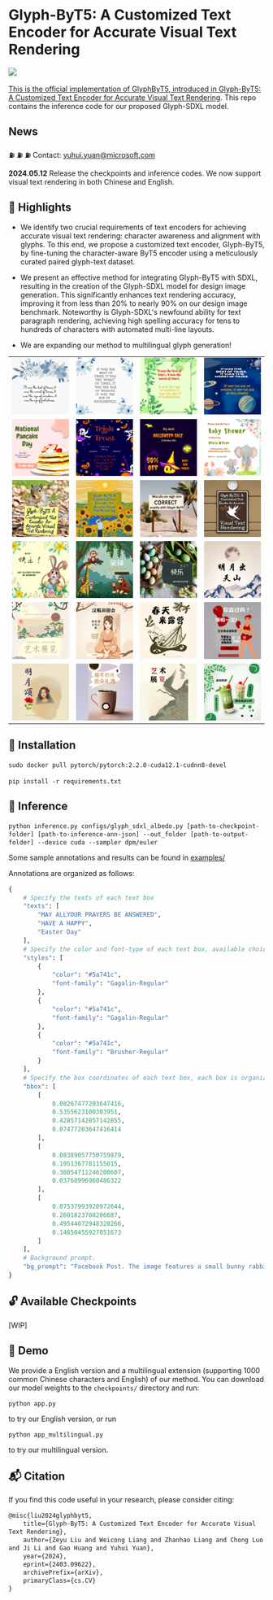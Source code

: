 # Glyph-ByT5: A Customized Text Encoder for Accurate Visual Text Rendering


<a href='https://arxiv.org/abs/2403.09622'><img src='https://img.shields.io/badge/Arxiv-2403.09622-red'>

This is the official implementation of GlyphByT5, introduced in [Glyph-ByT5: A Customized Text Encoder for Accurate Visual Text Rendering](https://arxiv.org/abs/2403.09622). This repo contains the inference code for our proposed Glyph-SDXL model.

## News

⛽ ⛽ ⛽ Contact: [yuhui.yuan@microsoft.com](yuhui.yuan@microsoft.com) 

**2024.05.12** Release the checkpoints and inference codes. We now support visual text rendering in both Chinese and English.

## :high_brightness: Highlights

* We identify two crucial requirements of text encoders for achieving accurate visual text rendering: character awareness and alignment with glyphs. To this end, we propose a customized text encoder, Glyph-ByT5, by fine-tuning the character-aware ByT5 encoder using a meticulously curated paired glyph-text dataset.

* We present an effective method for integrating Glyph-ByT5 with SDXL, resulting in the creation of the Glyph-SDXL model for design image generation. This significantly enhances text rendering accuracy, improving it from less than 20% to nearly 90% on our design image benchmark. Noteworthy is Glyph-SDXL's newfound ability for text paragraph rendering, achieving high spelling accuracy for tens to hundreds of characters with automated multi-line layouts.

* We are expanding our method to multilingual glyph generation!

<table>
  <tr>
    <td><img src="assets/teaser/paragraph_1.png" alt="paragraph example 1" width="200"/></td>
    <td><img src="assets/teaser/paragraph_2.png" alt="paragraph example 2" width="200"/></td>
    <td><img src="assets/teaser/paragraph_3.png" alt="paragraph example 3" width="200"/></td>
    <td><img src="assets/teaser/paragraph_4.png" alt="paragraph example 4" width="200"/></td>
  </tr>
  <tr>
    <td><img src="assets/teaser/design_1.png" alt="design example 1" width="200"/></td>
    <td><img src="assets/teaser/design_2.png" alt="design example 2" width="200"/></td>
    <td><img src="assets/teaser/design_3.png" alt="design example 3" width="200"/></td>
    <td><img src="assets/teaser/design_4.png" alt="design example 4" width="200"/></td>
  </tr>
  <tr>
    <td><img src="assets/teaser/scene_1.png" alt="scene example 1" width="200"/></td>
    <td><img src="assets/teaser/scene_2.png" alt="scene example 2" width="200"/></td>
    <td><img src="assets/teaser/scene_3.png" alt="scene example 3" width="200"/></td>
    <td><img src="assets/teaser/scene_4.png" alt="scene example 4" width="200"/></td>
  </tr>
  <tr>
    <td><img src="assets/teaser/multilingual_1.png" alt="multilingual example 1" width="200"/></td>
    <td><img src="assets/teaser/multilingual_2.png" alt="multilingual example 2" width="200"/></td>
    <td><img src="assets/teaser/multilingual_3.png" alt="multilingual example 3" width="200"/></td>
    <td><img src="assets/teaser/multilingual_4.png" alt="multilingual example 4" width="200"/></td>
  </tr>
  <tr>
    <td><img src="assets/teaser/chinese_1.png" alt="chinese example 1" width="200"/></td>
    <td><img src="assets/teaser/chinese_2.png" alt="chinese example 2" width="200"/></td>
    <td><img src="assets/teaser/chinese_3.png" alt="chinese example 3" width="200"/></td>
    <td><img src="assets/teaser/chinese_4.png" alt="chinese example 4" width="200"/></td>
  </tr>
  <tr>
    <td><img src="assets/teaser/chinese_5.png" alt="chinese example 1" width="200"/></td>
    <td><img src="assets/teaser/chinese_6.png" alt="chinese example 2" width="200"/></td>
    <td><img src="assets/teaser/chinese_7.png" alt="chinese example 3" width="200"/></td>
    <td><img src="assets/teaser/chinese_8.png" alt="chinese example 4" width="200"/></td>
  </tr>
</table>


## :wrench: Installation

```
sudo docker pull pytorch/pytorch:2.2.0-cuda12.1-cudnn8-devel

pip install -r requirements.txt
```

## :wrench: Inference


```
python inference.py configs/glyph_sdxl_albedo.py [path-to-checkpoint-folder] [path-to-inference-ann-json] --out_folder [path-to-output-folder] --device cuda --sampler dpm/euler
```

Some sample annotations and results can be found in [examples/](examples/)

Annotations are organized as follows: 

```python
{
    # Specify the texts of each text box
    "texts": [
        "MAY ALLYOUR PRAYERS BE ANSWERED",
        "HAVE A HAPPY",
        "Easter Day"
    ],
    # Specify the color and font-type of each text box, available choice can be found under 'assets' folder.
    "styles": [
        {
            "color": "#5a741c",
            "font-family": "Gagalin-Regular"
        },
        {
            "color": "#5a741c",
            "font-family": "Gagalin-Regular"
        },
        {
            "color": "#5a741c",
            "font-family": "Brusher-Regular"
        }
    ],
    # Specify the box coordinates of each text box, each box is organized in [x, y, w, h]. Each coordinate is a ratio between [0, 1]. 
    "bbox": [
        [
            0.08267477203647416,
            0.5355623100303951,
            0.42857142857142855,
            0.07477203647416414
        ],
        [
            0.08389057750759879,
            0.1951367781155015,
            0.38054711246200607,
            0.03768996960486322
        ],
        [
            0.07537993920972644,
            0.2601823708206687,
            0.49544072948328266,
            0.14650455927051673
        ]
    ],
    # Background prompt.
    "bg_prompt": "Facebook Post. The image features a small bunny rabbit sitting in a basket filled with various flowers. The basket is placed on a yellow background, creating a vibrant and cheerful scene. The flowers surrounding the rabbit come in different sizes and colors, adding to the overall visual appeal of the image. The rabbit appears to be the main focus of the scene, and its presence among the flowers creates a sense of harmony and balance. Tags: green, yellow, minimalist, easter day, happy easter day, easter, happy easter, decoration, happy, egg, spring, selebration, poster, illustration, greeting, season, design, colorful, cute, template",
}
```

## :unlock: Available Checkpoints

[WIP]

## :open_hands: Demo

We provide a English version and a multilingual extension (supporting 1000 common Chinese characters and English) of our method. You can download our model weights to the `checkpoints/` directory and run:

```
python app.py
```

to try our English version, or run

```
python app_multilingual.py
```

to try our multilingual version.

## :mailbox_with_mail: Citation
If you find this code useful in your research, please consider citing:

```
@misc{liu2024glyphbyt5,
    title={Glyph-ByT5: A Customized Text Encoder for Accurate Visual Text Rendering},
    author={Zeyu Liu and Weicong Liang and Zhanhao Liang and Chong Luo and Ji Li and Gao Huang and Yuhui Yuan},
    year={2024},
    eprint={2403.09622},
    archivePrefix={arXiv},
    primaryClass={cs.CV}
}
